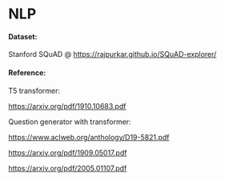 # NLP

#### Dataset: 
Stanford SQuAD @ https://rajpurkar.github.io/SQuAD-explorer/

#### Reference: 
T5 transformer: 

https://arxiv.org/pdf/1910.10683.pdf

Question generator with transformer:

https://www.aclweb.org/anthology/D19-5821.pdf 

https://arxiv.org/pdf/1909.05017.pdf

https://arxiv.org/pdf/2005.01107.pdf
